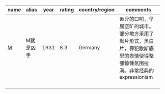  

| name                                       | alias     | year | rating | country/region | comments                                                     |
| ------------------------------------------ | --------- | ---- | ------ | -------------- | ------------------------------------------------------------ |
| [M](https://www.imdb.com/title/tt0022100/) | M就是凶手 | 1931 | 8.3    | Germany        | 诡异的口哨，早晨空旷的城市。部分地方采用了默片形式，黑白片，罪犯歇斯底里的表情使得整部惊悚氛围拉满。非常经典的expressionism |
|                                            |           |      |        |                |                                                              |
|                                            |           |      |        |                |                                                              |
|                                            |           |      |        |                |                                                              |
|                                            |           |      |        |                |                                                              |
